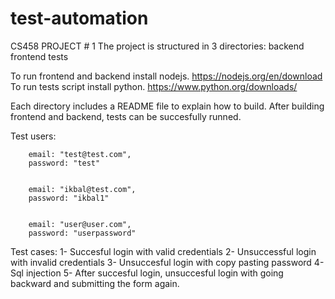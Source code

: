 # test-automation
CS458 PROJECT # 1
The project is structured in 3 directories:
backend
frontend
tests

To run frontend and backend install nodejs. https://nodejs.org/en/download
To run tests script install python. https://www.python.org/downloads/

Each directory includes a README file to explain how to build. After building frontend and backend, tests can be succesfully runned. 

Test users:

        email: "test@test.com",
        password: "test"


        email: "ikbal@test.com",
        password: "ikbal1"


        email: "user@user.com",
        password: "userpassword"
        


Test cases:
1- Succesful login with valid credentials
2- Unsuccessful login with invalid credentials
3- Unsuccesful login with copy pasting password
4- Sql injection
5- After succesful login, unsuccesful login with going backward and submitting the form again.